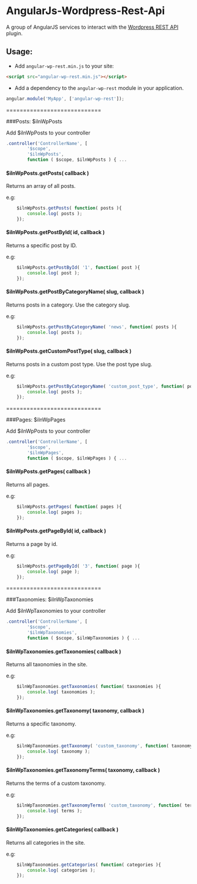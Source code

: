 AngularJs-Wordpress-Rest-Api
============================

A group of AngularJS services to interact with the [Wordpress REST API](http://wp-api.org/) plugin.

## Usage:

 - Add `angular-wp-rest.min.js` to your site:
```html
<script src="angular-wp-rest.min.js"></script>
```
 - Add a dependency to the `angular-wp-rest` module in your application.
```js
angular.module('MyApp', ['angular-wp-rest']);
```

============================

###Posts: $ilnWpPosts

Add $ilnWpPosts to your controller
```js
.controller('ControllerName', [
        '$scope',
        '$ilnWpPosts',
        function ( $scope, $ilnWpPosts ) { ...
```


#### $ilnWpPosts.getPosts( callback )

Returns an array of all posts.

e.g:
```js
    $ilnWpPosts.getPosts( function( posts ){
        console.log( posts );
    });
```


#### $ilnWpPosts.getPostById( id, callback )


Returns a specific post by ID.

e.g:
```js
    $ilnWpPosts.getPostById( '1', function( post ){
        console.log( post );
    });
```


#### $ilnWpPosts.getPostByCategoryName( slug, callback )


Returns posts in a category. Use the category slug.

e.g:
```js
    $ilnWpPosts.getPostByCategoryName( 'news', function( posts ){
        console.log( posts );
    });
```


#### $ilnWpPosts.getCustomPostType( slug, callback )


Returns posts in a custom post type. Use the post type slug.

e.g:
```js
    $ilnWpPosts.getPostByCategoryName( 'custom_post_type', function( posts ){
        console.log( posts );
    });
```

============================

###Pages: $ilnWpPages

Add $ilnWpPosts to your controller
```js
.controller('ControllerName', [
        '$scope',
        '$ilnWpPages',
        function ( $scope, $ilnWpPages ) { ...
```


#### $ilnWpPosts.getPages( callback )


Returns all pages.

e.g:
```js
    $ilnWpPosts.getPages( function( pages ){
        console.log( pages );
    });
```


#### $ilnWpPosts.getPageById( id, callback )


Returns a page by id.

e.g:
```js
    $ilnWpPosts.getPageById( '3', function( page ){
        console.log( page );
    });
```

============================

###Taxonomies: $ilnWpTaxonomies

Add $ilnWpTaxonomies to your controller
```js
.controller('ControllerName', [
        '$scope',
        '$ilnWpTaxonomies',
        function ( $scope, $ilnWpTaxonomies ) { ...
```


#### $ilnWpTaxonomies.getTaxonomies( callback )


Returns all taxonomies in the site.

e.g:
```js
    $ilnWpTaxonomies.getTaxonomies( function( taxonomies ){
        console.log( taxonomies );
    });
```


#### $ilnWpTaxonomies.getTaxonomy( taxonomy, callback )


Returns a specific taxonomy.

e.g:
```js
    $ilnWpTaxonomies.getTaxonomy( 'custom_taxonomy', function( taxonomy ){
        console.log( taxonomy );
    });
```


#### $ilnWpTaxonomies.getTaxonomyTerms( taxonomy, callback )


Returns the terms of a custom taxonomy.

e.g:
```js
    $ilnWpTaxonomies.getTaxonomyTerms( 'custom_taxonomy', function( terms ){
        console.log( terms );
    });
```


#### $ilnWpTaxonomies.getCategories( callback )


Returns all categories in the site.

e.g:
```js
    $ilnWpTaxonomies.getCategories( function( categories ){
        console.log( categories );
    });
```




